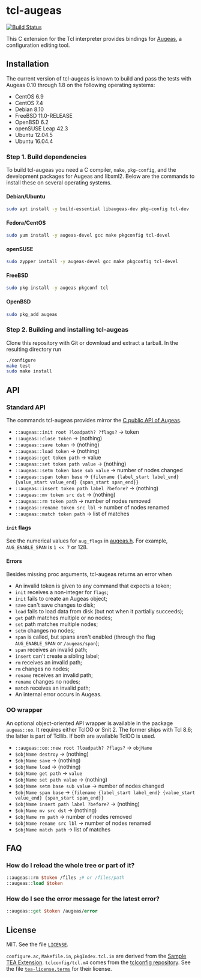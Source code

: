 # tcl-augeas

[![Build Status](https://travis-ci.org/dbohdan/tcl-augeas.svg)](https://travis-ci.org/dbohdan/tcl-augeas)

This C extension for the Tcl interpreter provides bindings for
[Augeas](http://augeas.net/), a configuration editing tool.


## Installation

The current version of tcl-augeas is known to build and pass the tests with
Augeas 0.10 through 1.8 on the following operating systems:

* CentOS 6.9
* CentOS 7.4
* Debian 8.10
* FreeBSD 11.0-RELEASE
* OpenBSD 6.2
* openSUSE Leap 42.3
* Ubuntu 12.04.5
* Ubuntu 16.04.4

### Step 1. Build dependencies

To build tcl-augeas you need a C compiler, `make`, `pkg-config`, and the
development packages for Augeas and libxml2. Below are the commands to install
these on several operating systems.

#### Debian/Ubuntu

```sh
sudo apt install -y build-essential libaugeas-dev pkg-config tcl-dev
```

#### Fedora/CentOS

```sh
sudo yum install -y augeas-devel gcc make pkgconfig tcl-devel
```

#### openSUSE

```sh
sudo zypper install -y augeas-devel gcc make pkgconfig tcl-devel
```

#### FreeBSD

```sh
sudo pkg install -y augeas pkgconf tcl
```

#### OpenBSD

```sh
sudo pkg_add augeas
```

### Step 2. Building and installing tcl-augeas

Clone this repository with Git or download and extract a tarball. In the
resulting directory run

```sh
./configure
make test
sudo make install
```


## API

### Standard API

The commands tcl-augeas provides mirror the
[C public API of Augeas](http://augeas.net/docs/api.html).

* `::augeas::init root ?loadpath? ?flags?` -> token
* `::augeas::close token` -> (nothing)
* `::augeas::save token` -> (nothing)
* `::augeas::load token` -> (nothing)
* `::augeas::get token path` -> value
* `::augeas::set token path value` ->  (nothing)
* `::augeas::setm token base sub value` -> number of nodes changed
* `::augeas::span token base` -> `{filename {label_start label_end} {value_start value_end} {span_start span_end}}`
* `::augeas::insert token path label ?before?` -> (nothing)
* `::augeas::mv token src dst` -> (nothing)
* `::augeas::rm token path` -> number of nodes removed
* `::augeas::rename token src lbl` -> number of nodes renamed
* `::augeas::match token path` -> list of matches

#### `init` flags

See the numerical values for `aug_flags` in [augeas.h](https://github.com/hercules-team/augeas/blob/master/src/augeas.h). For example, `AUG_ENABLE_SPAN` is `1 << 7` or 128.

#### Errors

Besides missing proc arguments, tcl-augeas returns an error when

* An invalid token is given to any command that expects a token;
* `init` receives a non-integer for `flags`;
* `init` fails to create an Augeas object;
* `save` can't save changes to disk;
* `load` fails to load data from disk (but not when it partially succeeds);
* `get` path matches multiple or no nodes;
* `set` path matches multiple nodes;
* `setm` changes no nodes;
* `span` is called, but spans aren't enabled (through the flag `AUG_ENABLE_SPAN` or `/augeas/span`);
* `span` receives an invalid path;
* `insert` can't create a sibling label;
* `rm` receives an invalid path;
* `rm` changes no nodes;
* `rename` receives an invalid path;
* `rename` changes no nodes;
* `match` receives an invalid path;
* An internal error occurs in Augeas.

### OO wrapper

An optional object-oriented API wrapper is available in the package
`augeas::oo`. It requires either TclOO or Snit 2. The former ships with Tcl
8.6; the latter is part of Tcllib. If both are available TclOO is used.

* `::augeas::oo::new root ?loadpath? ?flags?` -> `objName`
* `$objName destroy` -> (nothing)
* `$objName save` -> (nothing)
* `$objName load` -> (nothing)
* `$objName get path` -> `value`
* `$objName set path value` ->  (nothing)
* `$objName setm base sub value` -> number of nodes changed
* `$objName span base` -> `{filename {label_start label_end} {value_start value_end} {span_start span_end}}`
* `$objName insert path label ?before?` -> (nothing)
* `$objName mv src dst` -> (nothing)
* `$objName rm path` -> number of nodes removed
* `$objName rename src lbl` -> number of nodes renamed
* `$objName match path` -> list of matches


## FAQ

### How do I reload the whole tree or part of it?

```tcl
::augeas::rm $token /files ;# or /files/path
::augeas::load $token
```

### How do I see the error message for the latest error?

```tcl
::augeas::get $token /augeas/error
```


## License

MIT. See the file [`LICENSE`](LICENSE).

`configure.ac`, `Makefile.in`, `pkgIndex.tcl.in` are derived from the
[Sample TEA Extension](https://core.tcl.tk/sampleextension/dir?ci=tip).
`tclconfig/tcl.m4` comes from the
[tclconfig repository](https://core.tcl.tk/tclconfig/dir?ci=tip).
See the file [`tea-license.terms`](tea-license.terms) for their license.
